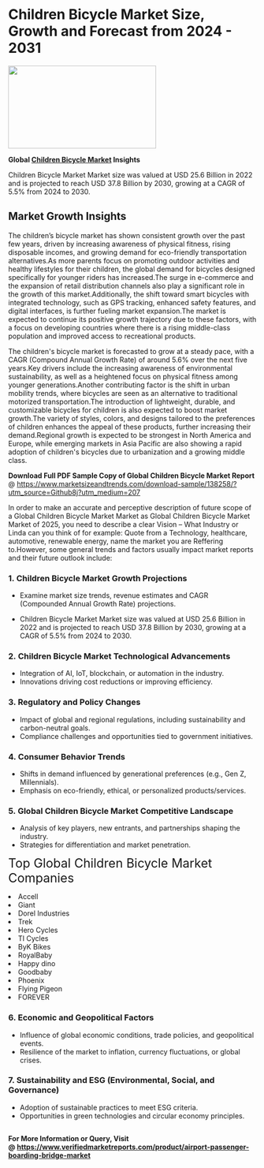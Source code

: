 <H1>Children Bicycle Market Size, Growth and Forecast from 2024 - 2031</H1><img class="aligncenter size-medium wp-image-584254" src="https://thirdeyenews.in/wp-content/uploads/2024/09/Global-Market-Research-300x168.jpeg" alt="" width="300" height="168" /><p><strong>Global&nbsp;<a href="https://www.marketsizeandtrends.com/download-sample/138258/?utm_source=Github8j?utm_medium=207">Children Bicycle Market</a> Insights</strong></p><p>Children Bicycle Market Market size was valued at USD 25.6 Billion in 2022 and is projected to reach USD 37.8 Billion by 2030, growing at a CAGR of 5.5% from 2024 to 2030.</p><p><h2>Market Growth Insights</h2> <p>The children’s bicycle market has shown consistent growth over the past few years, driven by increasing awareness of physical fitness, rising disposable incomes, and growing demand for eco-friendly transportation alternatives.As more parents focus on promoting outdoor activities and healthy lifestyles for their children, the global demand for bicycles designed specifically for younger riders has increased.The surge in e-commerce and the expansion of retail distribution channels also play a significant role in the growth of this market.Additionally, the shift toward smart bicycles with integrated technology, such as GPS tracking, enhanced safety features, and digital interfaces, is further fueling market expansion.The market is expected to continue its positive growth trajectory due to these factors, with a focus on developing countries where there is a rising middle-class population and improved access to recreational products.</p> <p>The children's bicycle market is forecasted to grow at a steady pace, with a CAGR (Compound Annual Growth Rate) of around 5.6% over the next five years.Key drivers include the increasing awareness of environmental sustainability, as well as a heightened focus on physical fitness among younger generations.Another contributing factor is the shift in urban mobility trends, where bicycles are seen as an alternative to traditional motorized transportation.The introduction of lightweight, durable, and customizable bicycles for children is also expected to boost market growth.The variety of styles, colors, and designs tailored to the preferences of children enhances the appeal of these products, further increasing their demand.Regional growth is expected to be strongest in North America and Europe, while emerging markets in Asia Pacific are also showing a rapid adoption of children's bicycles due to urbanization and a growing middle class.<p><span class=""><strong>Download Full PDF Sample Copy of Global Children Bicycle Market Report</strong> @ <a href="https://www.marketsizeandtrends.com/download-sample/138258/?utm_source=Github8j?utm_medium=207" target="_blank">https://www.marketsizeandtrends.com/download-sample/138258/?utm_source=Github8j?utm_medium=207</a></span></p><p>In order to make an accurate and perceptive description of future scope of a Global&nbsp;Children Bicycle Market Market as Global&nbsp;Children Bicycle Market Market of 2025, you need to describe a clear Vision &ndash; What Industry or Linda can you think of for example: Quote from a Technology, healthcare, automotive, renewable energy, name the market you are Reffering to.However, some general trends and factors usually impact market reports and their future outlook include:</p><h3>1.&nbsp;<strong>Children Bicycle Market Growth Projections</strong></h3><ul><li>Examine market size trends, revenue estimates and CAGR (Compounded Annual Growth Rate) projections.</li><li><p>Children Bicycle Market Market size was valued at USD 25.6 Billion in 2022 and is projected to reach USD 37.8 Billion by 2030, growing at a CAGR of 5.5% from 2024 to 2030.</p></li></ul><h3>2.&nbsp;<strong>Children Bicycle Market Technological Advancements</strong></h3><ul><li>Integration of AI, IoT, blockchain, or automation in the industry.</li><li>Innovations driving cost reductions or improving efficiency.</li></ul><h3>3.&nbsp;<strong>Regulatory and Policy Changes</strong></h3><ul><li>Impact of global and regional regulations, including sustainability and carbon-neutral goals.</li><li>Compliance challenges and opportunities tied to government initiatives.</li></ul><h3>4.&nbsp;<strong>Consumer Behavior Trends</strong></h3><ul><li>Shifts in demand influenced by generational preferences (e.g., Gen Z, Millennials).</li><li>Emphasis on eco-friendly, ethical, or personalized products/services.</li></ul><h3>5.&nbsp;<strong>Global Children Bicycle Market Competitive Landscape</strong></h3><ul><li>Analysis of key players, new entrants, and partnerships shaping the industry.</li><li>Strategies for differentiation and market penetration.</li></ul><p data-pm-slice="1 1 []"><span style="color: inherit; font-family: inherit; font-size: 25px;">Top Global Children Bicycle Market Companies</span></p><div class="" data-test-id=""><p><li>Accell</li><li> Giant</li><li> Dorel Industries</li><li> Trek</li><li> Hero Cycles</li><li> TI Cycles</li><li> ByK Bikes</li><li> RoyalBaby</li><li> Happy dino</li><li> Goodbaby</li><li> Phoenix</li><li> Flying Pigeon</li><li> FOREVER</li></p></div><h3>6.&nbsp;<strong>Economic and Geopolitical Factors</strong></h3><ul><li>Influence of global economic conditions, trade policies, and geopolitical events.</li><li>Resilience of the market to inflation, currency fluctuations, or global crises.</li></ul><h3>7.&nbsp;<strong>Sustainability and ESG (Environmental, Social, and Governance)</strong></h3><ul><li>Adoption of sustainable practices to meet ESG criteria.</li><li>Opportunities in green technologies and circular economy principles.</li></ul><h2><strong style="font-size: 14px;">For More Information or Query, Visit @&nbsp;</strong><a style="background-color: #ffffff; font-size: 14px;" href="https://www.marketsizeandtrends.com/report/children-bicycle-market/" target="_blank">https://www.verifiedmarketreports.com/product/airport-passenger-boarding-bridge-market</a></h2>